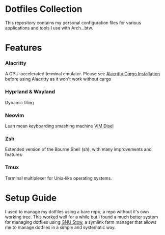 # Dotfiles Collection 

This repository contains my personal configuration files for various applications and tools I use with Arch...btw.

# Features

### Alacritty

A GPU-accelerated terminal emulator. Please see [Alacritty Cargo Installation](https://github.com/alacritty/alacritty/blob/master/INSTALL.md) before using Alacritty as it won't work without cargo

### Hyprland & Wayland

Dynamic tiling

### Neovim

Lean mean keyboarding smashing machine [VIM Disel](https://github.com/AntoninoAdornetto/vim-diesel-kickstart)

### Zsh

Extended version of the Bourne Shell (sh), with many improvements and features

### Tmux

Terminal multiplexer for Unix-like operating systems.

# Setup Guide

I used to manage my dotfiles using a bare repo; a repo without it's own working tree. This worked well for a while but I found a much better system for managing dotfiles using [GNU Stow](https://www.gnu.org/software/stow/), a symlink farm manager that allows me to manage dotfiles in a simple and systematic way. 
